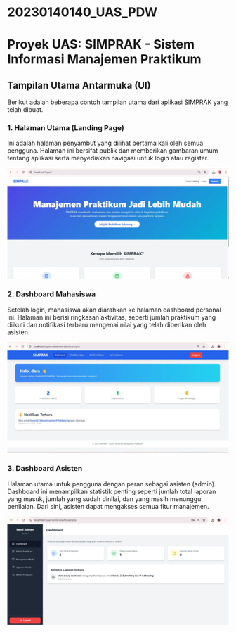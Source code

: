 # 20230140140_UAS_PDW
# Proyek UAS: SIMPRAK - Sistem Informasi Manajemen Praktikum


## Tampilan Utama Antarmuka (UI)

Berikut adalah beberapa contoh tampilan utama dari aplikasi SIMPRAK yang telah dibuat.

### 1. Halaman Utama (Landing Page)

Ini adalah halaman penyambut yang dilihat pertama kali oleh semua pengguna. Halaman ini bersifat publik dan memberikan gambaran umum tentang aplikasi serta menyediakan navigasi untuk login atau register.

![Landing Page](img/landing-page.jpg)

### 2. Dashboard Mahasiswa

Setelah login, mahasiswa akan diarahkan ke halaman dashboard personal ini. Halaman ini berisi ringkasan aktivitas, seperti jumlah praktikum yang diikuti dan notifikasi terbaru mengenai nilai yang telah diberikan oleh asisten.

![Dashboard Mahasiswa](img/dashboard-mahasiswa.jpg)

### 3. Dashboard Asisten

Halaman utama untuk pengguna dengan peran sebagai asisten (admin). Dashboard ini menampilkan statistik penting seperti jumlah total laporan yang masuk, jumlah yang sudah dinilai, dan yang masih menunggu penilaian. Dari sini, asisten dapat mengakses semua fitur manajemen.

![Dashboard Asisten](img/dashboard-asisten.jpg)
